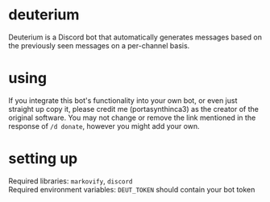 # deuterium
Deuterium is a Discord bot that automatically generates messages based on the previously seen messages on a per-channel basis.

# using
If you integrate this bot's functionality into your own bot, or even just straight up copy it, please credit me (portasynthinca3) as the creator of the original software. You may not change or remove the link mentioned in the response of `/d donate`, however you might add your own.

# setting up
Required libraries: `markovify`, `discord`\
Required environment variables: `DEUT_TOKEN` should contain your bot token